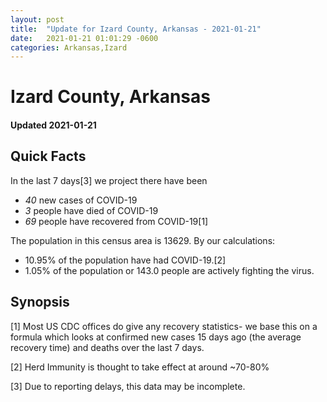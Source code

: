 ```yaml
---
layout: post
title:  "Update for Izard County, Arkansas - 2021-01-21"
date:   2021-01-21 01:01:29 -0600
categories: Arkansas,Izard
---
```


# Izard County, Arkansas
#### Updated 2021-01-21

## Quick Facts

In the last 7 days[3] we project there have been
- *40* new cases of COVID-19
- *3* people have died of COVID-19
- *69* people have recovered from COVID-19[1]

The population in this census area is 13629. By our calculations:
- 10.95% of the population have had COVID-19.[2]
- 1.05% of the population or 143.0 people are actively fighting the virus.

## Synopsis




[1] Most US CDC offices do give any recovery statistics- we base this on a formula which looks at confirmed new cases
15 days ago (the average recovery time) and deaths over the last 7 days.

[2] Herd Immunity is thought to take effect at around ~70-80%

[3] Due to reporting delays, this data may be incomplete.
 
    